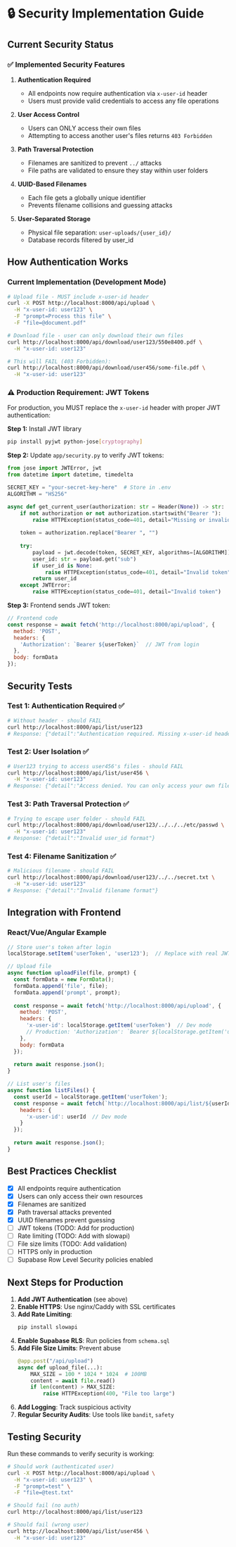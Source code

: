 # 🔒 Security Implementation Guide

## Current Security Status

### ✅ Implemented Security Features

1. **Authentication Required**
   - All endpoints now require authentication via `x-user-id` header
   - Users must provide valid credentials to access any file operations

2. **User Access Control**
   - Users can ONLY access their own files
   - Attempting to access another user's files returns `403 Forbidden`

3. **Path Traversal Protection**
   - Filenames are sanitized to prevent `../` attacks
   - File paths are validated to ensure they stay within user folders

4. **UUID-Based Filenames**
   - Each file gets a globally unique identifier
   - Prevents filename collisions and guessing attacks

5. **User-Separated Storage**
   - Physical file separation: `user-uploads/{user_id}/`
   - Database records filtered by user_id

## How Authentication Works

### Current Implementation (Development Mode)

```bash
# Upload file - MUST include x-user-id header
curl -X POST http://localhost:8000/api/upload \
  -H "x-user-id: user123" \
  -F "prompt=Process this file" \
  -F "file=@document.pdf"

# Download file - user can only download their own files
curl http://localhost:8000/api/download/user123/550e8400.pdf \
  -H "x-user-id: user123"

# This will FAIL (403 Forbidden):
curl http://localhost:8000/api/download/user456/some-file.pdf \
  -H "x-user-id: user123"
```

### ⚠️ Production Requirement: JWT Tokens

For production, you MUST replace the `x-user-id` header with proper JWT authentication:

**Step 1:** Install JWT library
```bash
pip install pyjwt python-jose[cryptography]
```

**Step 2:** Update `app/security.py` to verify JWT tokens:

```python
from jose import JWTError, jwt
from datetime import datetime, timedelta

SECRET_KEY = "your-secret-key-here"  # Store in .env
ALGORITHM = "HS256"

async def get_current_user(authorization: str = Header(None)) -> str:
    if not authorization or not authorization.startswith("Bearer "):
        raise HTTPException(status_code=401, detail="Missing or invalid token")
    
    token = authorization.replace("Bearer ", "")
    
    try:
        payload = jwt.decode(token, SECRET_KEY, algorithms=[ALGORITHM])
        user_id: str = payload.get("sub")
        if user_id is None:
            raise HTTPException(status_code=401, detail="Invalid token")
        return user_id
    except JWTError:
        raise HTTPException(status_code=401, detail="Invalid token")
```

**Step 3:** Frontend sends JWT token:
```javascript
// Frontend code
const response = await fetch('http://localhost:8000/api/upload', {
  method: 'POST',
  headers: {
    'Authorization': `Bearer ${userToken}`  // JWT from login
  },
  body: formData
});
```

## Security Tests

### Test 1: Authentication Required ✅
```bash
# Without header - should FAIL
curl http://localhost:8000/api/list/user123
# Response: {"detail":"Authentication required. Missing x-user-id header."}
```

### Test 2: User Isolation ✅
```bash
# User123 trying to access user456's files - should FAIL
curl http://localhost:8000/api/list/user456 \
  -H "x-user-id: user123"
# Response: {"detail":"Access denied. You can only access your own files."}
```

### Test 3: Path Traversal Protection ✅
```bash
# Trying to escape user folder - should FAIL
curl http://localhost:8000/api/download/user123/../../../etc/passwd \
  -H "x-user-id: user123"
# Response: {"detail":"Invalid user_id format"}
```

### Test 4: Filename Sanitization ✅
```bash
# Malicious filename - should FAIL
curl http://localhost:8000/api/download/user123/../../secret.txt \
  -H "x-user-id: user123"
# Response: {"detail":"Invalid filename format"}
```

## Integration with Frontend

### React/Vue/Angular Example

```javascript
// Store user's token after login
localStorage.setItem('userToken', 'user123');  // Replace with real JWT

// Upload file
async function uploadFile(file, prompt) {
  const formData = new FormData();
  formData.append('file', file);
  formData.append('prompt', prompt);
  
  const response = await fetch('http://localhost:8000/api/upload', {
    method: 'POST',
    headers: {
      'x-user-id': localStorage.getItem('userToken')  // Dev mode
      // Production: 'Authorization': `Bearer ${localStorage.getItem('userToken')}`
    },
    body: formData
  });
  
  return await response.json();
}

// List user's files
async function listFiles() {
  const userId = localStorage.getItem('userToken');
  const response = await fetch(`http://localhost:8000/api/list/${userId}`, {
    headers: {
      'x-user-id': userId  // Dev mode
    }
  });
  
  return await response.json();
}
```

## Best Practices Checklist

- [x] All endpoints require authentication
- [x] Users can only access their own resources
- [x] Filenames are sanitized
- [x] Path traversal attacks prevented
- [x] UUID filenames prevent guessing
- [ ] JWT tokens (TODO: Add for production)
- [ ] Rate limiting (TODO: Add with slowapi)
- [ ] File size limits (TODO: Add validation)
- [ ] HTTPS only in production
- [ ] Supabase Row Level Security policies enabled

## Next Steps for Production

1. **Add JWT Authentication** (see above)
2. **Enable HTTPS**: Use nginx/Caddy with SSL certificates
3. **Add Rate Limiting**:
   ```bash
   pip install slowapi
   ```
4. **Enable Supabase RLS**: Run policies from `schema.sql`
5. **Add File Size Limits**: Prevent abuse
   ```python
   @app.post("/api/upload")
   async def upload_file(...):
       MAX_SIZE = 100 * 1024 * 1024  # 100MB
       content = await file.read()
       if len(content) > MAX_SIZE:
           raise HTTPException(400, "File too large")
   ```
6. **Add Logging**: Track suspicious activity
7. **Regular Security Audits**: Use tools like `bandit`, `safety`

## Testing Security

Run these commands to verify security is working:

```bash
# Should work (authenticated user)
curl -X POST http://localhost:8000/api/upload \
  -H "x-user-id: user123" \
  -F "prompt=test" \
  -F "file=@test.txt"

# Should fail (no auth)
curl http://localhost:8000/api/list/user123

# Should fail (wrong user)
curl http://localhost:8000/api/list/user456 \
  -H "x-user-id: user123"
```
